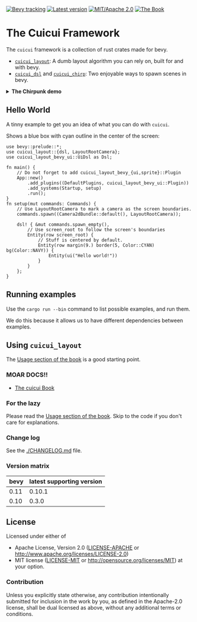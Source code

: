 [![Bevy tracking](https://img.shields.io/badge/Bevy%20tracking-released%20version-lightblue)](https://github.com/bevyengine/bevy/blob/main/docs/plugins_guidelines.md#main-branch-tracking)
[![Latest version](https://img.shields.io/crates/v/cuicui_layout.svg)](https://crates.io/crates/cuicui_layout)
[![MIT/Apache 2.0](https://img.shields.io/badge/license-MIT%2FApache-blue.svg)](./LICENSE)
[![The Book](https://img.shields.io/badge/The_Cuicui_Book-blue)](https://cuicui.nicopap.ch/introduction.html)

# The Cuicui Framework

The `cuicui` framework is a collection of rust crates made for bevy.

- [`cuicui_layout`]: A dumb layout algorithm you can rely on, built for and with bevy.
- [`cuicui_dsl`] and [`cuicui_chirp`]: Two enjoyable ways to spawn scenes in bevy.

<details><summary><b>The Chirpunk demo</b></summary>

For some reasons, the Cyberpunk main menu has become the 7GUI of bevy, so here
is the Cyberpunk main menu using `cuicui_layout_bevy_ui`.

https://user-images.githubusercontent.com/26321040/272480834-e964565b-44bb-4363-8955-19515624d71a.mp4

| **❗ Hot reloading disclaimer ❗** |
|------------------------------------|

Chirp hot reloading with `bevy_ui` components (ie: using `cuicui_layout_bevy_ui`)
is broken due to <https://github.com/bevyengine/bevy/pull/9621>.
You may want to work on a local patched version of bevy.
A workaround will probably be provided in cuicui 0.10.

The code for the video demo can be read in [the chirpunk example].

</details>

## Hello World

A tinny example to get you an idea of what you can do with `cuicui`.

Shows a blue box with cyan outline in the center of the screen:

```rust,no_run
use bevy::prelude::*;
use cuicui_layout::{dsl, LayoutRootCamera};
use cuicui_layout_bevy_ui::UiDsl as Dsl;

fn main() {
    // Do not forget to add cuicui_layout_bevy_{ui,sprite}::Plugin
    App::new()
        .add_plugins((DefaultPlugins, cuicui_layout_bevy_ui::Plugin))
        .add_systems(Startup, setup)
        .run();
}
fn setup(mut commands: Commands) {
    // Use LayoutRootCamera to mark a camera as the screen boundaries.
    commands.spawn((Camera2dBundle::default(), LayoutRootCamera));

    dsl! { &mut commands.spawn_empty(),
        // Use screen_root to follow the screen's boundaries
        Entity(row screen_root) {
            // Stuff is centered by default.
            Entity(row margin(9.) border(5, Color::CYAN) bg(Color::NAVY)) {
                Entity(ui("Hello world!"))
            }
        }
    };
}
```

## Running examples

Use the `cargo run --bin` command to list possible examples, and run them.

We do this because it allows us to have different dependencies between examples.

## Using `cuicui_layout`

The [Usage section of the book][book-usage] is a good starting point.

### MOAR DOCS!!

- [The cuicui Book]

### For the lazy

Please read the [Usage section of the book][book-usage]. Skip to the code
if you don't care for explanations.

### Change log

See the [./CHANGELOG.md](./CHANGELOG.md) file.

### Version matrix

| bevy | latest supporting version |
|------|-------|
| 0.11 | 0.10.1 |
| 0.10 | 0.3.0 |

## License

Licensed under either of

 * Apache License, Version 2.0 ([LICENSE-APACHE](licenses/LICENSE-APACHE) or http://www.apache.org/licenses/LICENSE-2.0)
 * MIT license ([LICENSE-MIT](licenses/LICENSE-MIT) or http://opensource.org/licenses/MIT)
  at your option.

### Contribution

Unless you explicitly state otherwise, any contribution intentionally
submitted for inclusion in the work by you, as defined in the
Apache-2.0 license, shall be dual licensed as above, without any
additional terms or conditions.

[book-usage]: https://cuicui.nicopap.ch/usage.html
[The cuicui Book]: https://cuicui.nicopap.ch/introduction.html
[the chirpunk example]: https://github.com/nicopap/cuicui_layout/tree/main/examples/chirpunk
[`cuicui_layout`]: https://cuicui.nicopap.ch/layout/index.html
[`cuicui_chirp`]: https://cuicui.nicopap.ch/chirp/index.html
[`cuicui_dsl`]: https://cuicui.nicopap.ch/dsl/index.html
